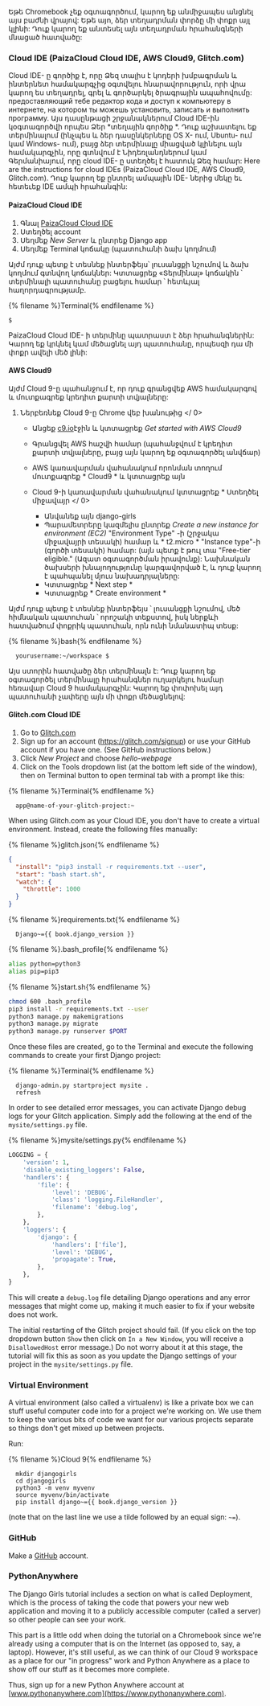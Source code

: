 Եթե ​​Chromebook չեք օգտագործում, կարող եք անմիջապես անցնել այս բաժնի վրայով: Եթե ​​այո, ձեր տեղադրման փորձը մի փոքր այլ կլինի: Դուք կարող եք անտեսել այն տեղադրման հրահանգների մնացած հատվածը:

### Cloud IDE (PaizaCloud Cloud IDE, AWS Cloud9, Glitch.com)

Cloud IDE- ը գործիք է, որը Ձեզ տալիս է կոդերի խմբագրման և ինտերնետ համակարգչից օգտվելու հնարավորություն, որի վրա կարող ես տեղադրել, գրել և գործարկել ծրագրային ապահովումը: предоставляющий тебе редактор кода и доступ к компьютеру в интернете, на котором ты можешь установить, записать и выполнить программу. Այս դասընթացի շրջանակներում Cloud IDE-ին կօգտագործվի որպես Ձեր *տեղային գործիք *. Դուք աշխատելու եք տերմինալում (ինչպես և ձեր դասընկերները OS X- ում, Ubuntu- ում կամ Windows- ում), բայց ձեր տերմինալը միացված կլինելու այն համակարգչին, որը գտնվում է Նիդեռլանդներում կամ Գերմանիայում, որը cloud IDE- ը ստեղծել է հատուկ Ձեզ համար: Here are the instructions for cloud IDEs (PaizaCloud Cloud IDE, AWS Cloud9, Glitch.com). Դուք կարող եք ընտրել ամպային IDE- ներից մեկը եւ հետեւեք IDE ամպի հրահանգին:

#### PaizaCloud Cloud IDE 

1. Գնալ [PaizaCloud Cloud IDE](https://paiza.cloud/)
2. Ստեղծել account
3. Սեղմեք *New Server* և ընտրեք Django app
4. Սեղմեք Terminal կոճակը (պատուհանի ձախ կողմում)

Այժմ դուք պետք է տեսնեք ինտերֆեյս՝ լուսանցքի նշումով և ձախ կողմում գտնվող կոճակներ: Կտտացրեք «Տերմինալ» կոճակին ՝ տերմինալի պատուհանը բացելու համար ՝ հետևյալ հաղորդագրությամբ.

{% filename %}Terminal{% endfilename %}

    $
    

PaizaCloud Cloud IDE- ի տերմինը պատրաստ է ձեր հրահանգներին: Կարող եք կրկնել կամ մեծացնել այդ պատուհանը, որպեսզի դա մի փոքր ավելի մեծ լինի:

#### AWS Cloud9 

Այժմ Cloud 9-ը պահանջում է, որ դուք գրանցվեք AWS համակարգով և մուտքագրեք կրեդիտ քարտի տվյալները:

1. Ներբեռնեք Cloud 9-ը  Chrome վեբ խանութից </ 0></li> 
    
    - Անցեք [c9.io](https://c9.io)էջին և կտտացրեք *Get started with AWS Cloud9*
    - Գրանցվել AWS հաշվի համար (պահանջվում է կրեդիտ քարտի տվյալները, բայց այն կարող եք օգտագործել անվճար)
    - AWS կառավարման վահանակում որոնման տողում մուտքագրեք * Cloud9 * և կտտացրեք այն
    - Cloud 9-ի կառավարման վահանակում կտտացրեք * Ստեղծել միջավայր </ 0></li> 
        
        - Անվանեք այն django-girls
        - Պարամետրերը կազմելիս ընտրեք *Create a new instance for environment (EC2)* "Environment Type" -ի (շրջակա միջավայրի տեսակի) համար և * t2.micro * "Instance type"-ի (գործի տեսակի) համար: (այն պետք է թուլ տա "Free-tier eligible." (Ազատ օգտագործման իրավունք): Նախնական ծախսերի խնայողությունը կարգավորված է, և դուք կարող է պահպանել մյուս նախադրյալները:
        - Կտտացրեք * Next step *
        - Կտտացրեք * Create environment *</ol> 
        
        Այժմ դուք պետք է տեսնեք ինտերֆեյս ՝ լուսանցքի նշումով, մեծ հիմնական պատուհան ՝ որոշակի տեքստով, իսկ ներքևի հատվածում փոքրիկ պատուհան, որն ունի նմանատիպ տեսք:
        
        {% filename %}bash{% endfilename %}
        
            yourusername:~/workspace $
            
            
        
        Այս ստորին հատվածը ձեր տերմինալն է: Դուք կարող եք օգտագործել տերմինալը հրահանգներ ուղարկելու համար հեռավար Cloud 9 համակարգչին: Կարող եք փոփոխել այդ պատուհանի չափերը այն մի փոքր մեծացնելով:
        
        #### Glitch.com Cloud IDE
        
        1. Go to [Glitch.com](https://glitch.com/)
        2. Sign up for an account (https://glitch.com/signup) or use your GitHub account if you have one. (See GitHub instructions below.)
        3. Click *New Project* and choose *hello-webpage*
        4. Click on the Tools dropdown list (at the bottom left side of the window), then on Terminal button to open terminal tab with a prompt like this:
        
        {% filename %}Terminal{% endfilename %}
        
            app@name-of-your-glitch-project:~
            
        
        When using Glitch.com as your Cloud IDE, you don't have to create a virtual environment. Instead, create the following files manually:
        
        {% filename %}glitch.json{% endfilename %}
        
        ```json
        {
          "install": "pip3 install -r requirements.txt --user",
          "start": "bash start.sh",
          "watch": {
            "throttle": 1000
          }
        }
        ```
        
        {% filename %}requirements.txt{% endfilename %}
        
            Django~={{ book.django_version }}
            
        
        {% filename %}.bash_profile{% endfilename %}
        
        ```bash
        alias python=python3
        alias pip=pip3
        ```
        
        {% filename %}start.sh{% endfilename %}
        
        ```bash
        chmod 600 .bash_profile
        pip3 install -r requirements.txt --user
        python3 manage.py makemigrations
        python3 manage.py migrate
        python3 manage.py runserver $PORT
        ```
        
        Once these files are created, go to the Terminal and execute the following commands to create your first Django project:
        
        {% filename %}Terminal{% endfilename %}
        
            django-admin.py startproject mysite .
            refresh
            
        
        In order to see detailed error messages, you can activate Django debug logs for your Glitch application. Simply add the following at the end of the `mysite/settings.py` file.
        
        {% filename %}mysite/settings.py{% endfilename %}
        
        ```python
        LOGGING = {
            'version': 1,
            'disable_existing_loggers': False,
            'handlers': {
                'file': {
                    'level': 'DEBUG',
                    'class': 'logging.FileHandler',
                    'filename': 'debug.log',
                },
            },
            'loggers': {
                'django': {
                    'handlers': ['file'],
                    'level': 'DEBUG',
                    'propagate': True,
                },
            },
        }
        ```
        
        This will create a `debug.log` file detailing Django operations and any error messages that might come up, making it much easier to fix if your website does not work.
        
        The initial restarting of the Glitch project should fail. (If you click on the top dropdown button `Show` then click on `In a New Window`, you will receive a `DisallowedHost` error message.) Do not worry about it at this stage, the tutorial will fix this as soon as you update the Django settings of your project in the `mysite/settings.py` file.
        
        ### Virtual Environment
        
        A virtual environment (also called a virtualenv) is like a private box we can stuff useful computer code into for a project we're working on. We use them to keep the various bits of code we want for our various projects separate so things don't get mixed up between projects.
        
        Run:
        
        {% filename %}Cloud 9{% endfilename %}
        
            mkdir djangogirls
            cd djangogirls
            python3 -m venv myvenv
            source myvenv/bin/activate
            pip install django~={{ book.django_version }}
            
        
        (note that on the last line we use a tilde followed by an equal sign: `~=`).
        
        ### GitHub
        
        Make a [GitHub](https://github.com) account.
        
        ### PythonAnywhere 
        
        The Django Girls tutorial includes a section on what is called Deployment, which is the process of taking the code that powers your new web application and moving it to a publicly accessible computer (called a server) so other people can see your work.
        
        This part is a little odd when doing the tutorial on a Chromebook since we're already using a computer that is on the Internet (as opposed to, say, a laptop). However, it's still useful, as we can think of our Cloud 9 workspace as a place for our "in progress" work and Python Anywhere as a place to show off our stuff as it becomes more complete.
        
        Thus, sign up for a new Python Anywhere account at [www.pythonanywhere.com](https://www.pythonanywhere.com).